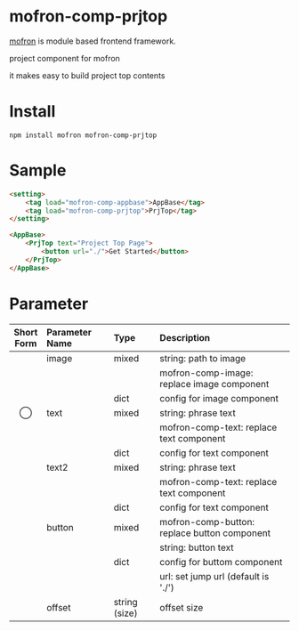 # mofron-comp-prjtop
[mofron](https://mofron.github.io/mofron/) is module based frontend framework.

project component for mofron

it makes easy to build project top contents


# Install
```
npm install mofron mofron-comp-prjtop
```

# Sample
```html
<setting>
    <tag load="mofron-comp-appbase">AppBase</tag>
    <tag load="mofron-comp-prjtop">PrjTop</tag>
</setting>

<AppBase>
    <PrjTop text="Project Top Page">
        <button url="./">Get Started</button>
    </PrjTop>
</AppBase>
```

# Parameter

| Short<br>Form | Parameter Name | Type | Description |
|:-------------:|:---------------|:-----|:------------|
| | image | mixed | string: path to image |
| | | | mofron-comp-image: replace image component |
| | | dict | config for image component |
| ◯  | text | mixed | string: phrase text |
| | | | mofron-comp-text: replace text component |
| | | dict | config for text component |
| | text2 | mixed | string: phrase text |
| | | | mofron-comp-text: replace text component |
| | | dict | config for text component |
| | button | mixed | mofron-comp-button: replace button component |
| | | | string: button text |
| | | dict | config for buttom component |
| | | | url: set jump url (default is './') |
| | offset | string (size) | offset size |

